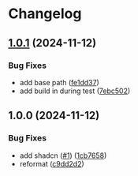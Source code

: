 # Changelog

## [1.0.1](https://github.com/maxa-ondrej/csas-hackaton-2024/compare/v1.0.0...v1.0.1) (2024-11-12)


### Bug Fixes

* add base path ([fe1dd37](https://github.com/maxa-ondrej/csas-hackaton-2024/commit/fe1dd37f2ad6fd1ff76a6651b3670ded1261c47f))
* add build in during test ([7ebc502](https://github.com/maxa-ondrej/csas-hackaton-2024/commit/7ebc502353efee774b6b1494ad107ef79e417111))

## 1.0.0 (2024-11-12)


### Bug Fixes

* add shadcn ([#1](https://github.com/maxa-ondrej/csas-hackaton-2024/issues/1)) ([1cb7658](https://github.com/maxa-ondrej/csas-hackaton-2024/commit/1cb76588b66f050677af7bba9827da4e97ffa220))
* reformat ([c9dd2d2](https://github.com/maxa-ondrej/csas-hackaton-2024/commit/c9dd2d2124a0a47555d8e064c14e9e56325f2c0f))
